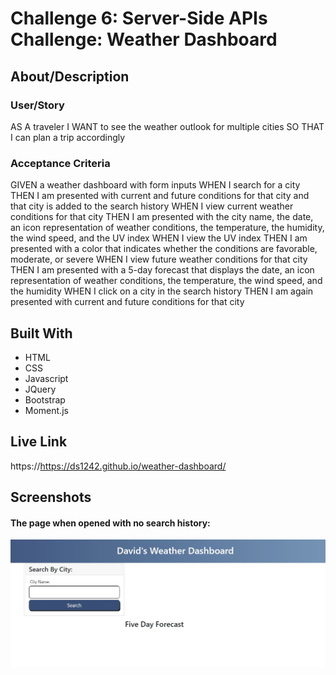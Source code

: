 # Challenge 6: Server-Side APIs Challenge: Weather Dashboard

## About/Description

   

### User/Story

AS A traveler
I WANT to see the weather outlook for multiple cities
SO THAT I can plan a trip accordingly

### Acceptance Criteria

GIVEN a weather dashboard with form inputs
WHEN I search for a city
THEN I am presented with current and future conditions for that city and that city is added to the search history
WHEN I view current weather conditions for that city
THEN I am presented with the city name, the date, an icon representation of weather conditions, the temperature, the humidity, the wind speed, and the UV index
WHEN I view the UV index
THEN I am presented with a color that indicates whether the conditions are favorable, moderate, or severe
WHEN I view future weather conditions for that city
THEN I am presented with a 5-day forecast that displays the date, an icon representation of weather conditions, the temperature, the wind speed, and the humidity
WHEN I click on a city in the search history
THEN I am again presented with current and future conditions for that city

## Built With
* HTML
* CSS
* Javascript
* JQuery
* Bootstrap
* Moment.js

## Live Link

https://https://ds1242.github.io/weather-dashboard/

## Screenshots

#### The page when opened with no search history:

<img width="700" src="./assets/images/page-open-blank.jpg" alt="page initially opened"/>


